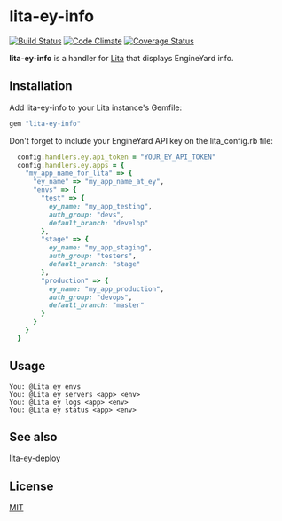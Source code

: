 # lita-ey-info

[![Build Status](https://travis-ci.org/carlosparamio/lita-ey-info.png?branch=master)](https://travis-ci.org/carlosparamio/lita-ey-info)
[![Code Climate](https://codeclimate.com/github/carlosparamio/lita-ey-info.png)](https://codeclimate.com/github/carlosparamio/lita-ey-info)
[![Coverage Status](https://coveralls.io/repos/carlosparamio/lita-ey-info/badge.png)](https://coveralls.io/r/carlosparamio/lita-ey-info)

**lita-ey-info** is a handler for [Lita](http://lita.io/) that displays EngineYard info.

## Installation

Add lita-ey-info to your Lita instance's Gemfile:

``` ruby
gem "lita-ey-info"
```

Don't forget to include your EngineYard API key on the lita_config.rb file:

``` ruby
  config.handlers.ey.api_token = "YOUR_EY_API_TOKEN"
  config.handlers.ey.apps = {
    "my_app_name_for_lita" => {
      "ey_name" => "my_app_name_at_ey",
      "envs" => {
        "test" => {
          ey_name: "my_app_testing",
          auth_group: "devs",
          default_branch: "develop"
        },
        "stage" => {
          ey_name: "my_app_staging",
          auth_group: "testers",
          default_branch: "stage"
        },
        "production" => {
          ey_name: "my_app_production",
          auth_group: "devops",
          default_branch: "master"
        }
      }
    }
  }
```

## Usage

```
You: @Lita ey envs
You: @Lita ey servers <app> <env>
You: @Lita ey logs <app> <env>
You: @Lita ey status <app> <env>
```

## See also

[lita-ey-deploy](http://github.com/carlosparamio/lita-ey-deploy)

## License

[MIT](http://opensource.org/licenses/MIT)
